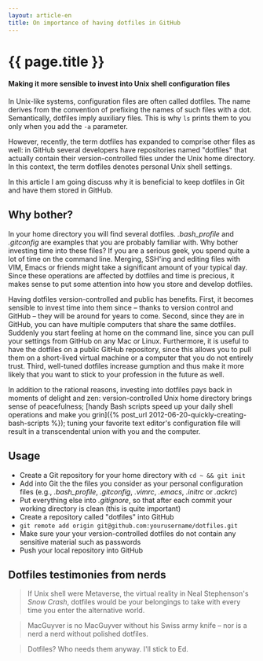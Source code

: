 ```yaml
---
layout: article-en
title: On importance of having dotfiles in GitHub
---
```

# {{ page.title }}

#### Making it more sensible to invest into Unix shell configuration files

In Unix-like systems, configuration files are often called dotfiles. The name
derives from the convention of prefixing the names of such files with a dot.
Semantically, dotfiles imply auxiliary files. This is why `ls` prints them to
you only when you add the `-a` parameter.

However, recently, the term dotfiles has expanded to comprise other files as
well: in GitHub several developers have repositories named "dotfiles" that
actually contain their version-controlled files under the Unix home directory.
In this context, the term dotfiles denotes personal Unix shell settings.

In this article I am going discuss why it is beneficial to keep dotfiles in Git
and have them stored in GitHub.

## Why bother?

In your home directory you will find several dotfiles. *.bash_profile* and
*.gitconfig* are examples that you are probably familiar with. Why bother
investing time into these files? If you are a serious geek, you spend quite a
lot of time on the command line. Merging, SSH'ing and editing files with VIM,
Emacs or friends might take a significant amount of your typical day. Since
these operations are affected by dotfiles and time is precious, it makes sense
to put some attention into how you store and develop dotfiles.

Having dotfiles version-controlled and public has benefits. First, it becomes
sensible to invest time into them since – thanks to version control and GitHub –
they will be around for years to come. Second, since they are in GitHub, you can
have multiple computers that share the same dotfiles. Suddenly you start feeling
at home on the command line, since you can pull your settings from GitHub on any
Mac or Linux. Furthermore, it is useful to have the dotfiles on a public GitHub
repository, since this allows you to pull them on a short-lived virtual machine
or a computer that you do not entirely trust. Third, well-tuned dotfiles
increase gumption and thus make it more likely that you want to stick to your
profession in the future as well.

In addition to the rational reasons, investing into dotfiles pays back in
moments of delight and zen: version-controlled Unix home directory brings sense
of peacefulness; [handy Bash scripts speed up your daily shell operations and
make you grin]({% post_url 2012-06-20-quickly-creating-bash-scripts %}); tuning
your favorite text editor's configuration file will result in a transcendental
union with you and the computer.

## Usage

* Create a Git repository for your home directory with `cd ~ && git init`
* Add into Git the the files you consider as your personal configuration files
  (e.g., *.bash_profile*, *.gitconfig*, *.vimrc*, *.emacs*, *.initrc* or
  *.ackrc*)
* Put everything else into *.gitignore*, so that after each commit your working
  directory is clean (this is quite important)
* Create a repository called "dotfiles" into GitHub
* `git remote add origin git@github.com:yourusername/dotfiles.git`
* Make sure your your version-controlled dotfiles do not contain any sensitive
  material such as passwords
* Push your local repository into GitHub

## Dotfiles testimonies from nerds

> If Unix shell were Metaverse, the virtual reality in Neal Stephenson's *Snow
> Crash*, dotfiles would be your belongings to take with every time you enter
> the alternative world.

> MacGuyver is no MacGuyver without his Swiss army knife – nor is a nerd a
> nerd without polished dotfiles.

> Dotfiles? Who needs them anyway. I'll stick to Ed.
